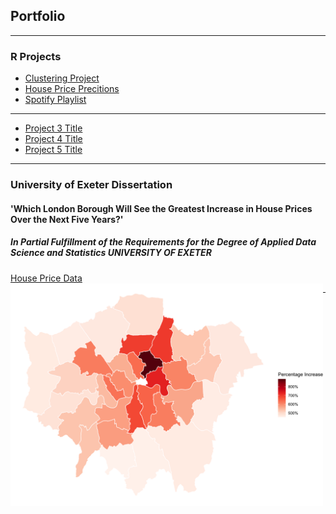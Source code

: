 
## Portfolio

---

### R Projects 
 - [Clustering Project](pages/Clustering.md)
 - [House Price Precitions](pages/Price_Predictions.md)
 - [Spotify Playlist](pages/)

---
 
- [Project 3 Title](http://example.com/)
- [Project 4 Title](http://example.com/)
- [Project 5 Title](http://example.com/)

---

### University of Exeter Dissertation
#### 'Which London Borough Will See the Greatest Increase in House Prices Over the Next Five Years?'
##### In Partial Fulfillment of the Requirements for the Degree of Applied Data Science and Statistics UNIVERSITY OF EXETER

[House Price Data](pdf/London_House_Price_Predictions.pdf)
<b>
</b>
<img 
    align="left"
    width = 500 
    src="images/Heatmap.png?raw=true"
    />

---

